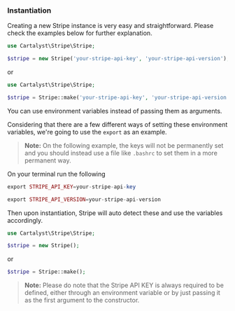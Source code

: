 ### Instantiation

Creating a new Stripe instance is very easy and straightforward. Please check the examples below for further explanation.

```php
use Cartalyst\Stripe\Stripe;

$stripe = new Stripe('your-stripe-api-key', 'your-stripe-api-version');
```

or

```php
use Cartalyst\Stripe\Stripe;

$stripe = Stripe::make('your-stripe-api-key', 'your-stripe-api-version');
```

You can use environment variables instead of passing them as arguments.

Considering that there are a few different ways of setting these environment variables, we're going to use the `export` as an example.

> **Note:** On the following example, the keys will not be permanently set and you should instead use a file like `.bashrc` to set them in a more permanent way.

On your terminal run the following

```php
export STRIPE_API_KEY=your-stripe-api-key

export STRIPE_API_VERSION=your-stripe-api-version
```

Then upon instantiation, Stripe will auto detect these and use the variables accordingly.

```php
use Cartalyst\Stripe\Stripe;

$stripe = new Stripe();
```

or

```php
$stripe = Stripe::make();
```

> **Note:** Please do note that the Stripe API KEY is always required to be defined, either through an environment variable or by just passing it as the first argument to the constructor.
